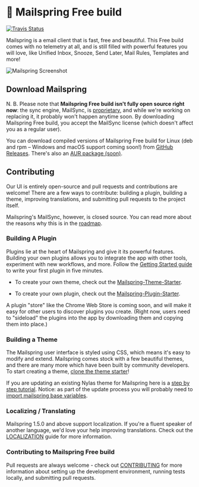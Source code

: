 # 💌 Mailspring Free build

[![Travis Status](https://travis-ci.org/Toxblh/Mailspring.svg?branch=master)](https://travis-ci.org/Toxblh/Mailspring)

Mailspring is a email client that is fast, free and beautiful. This Free build comes with no telemetry at all, and is still filled with powerful features you will love, like Unified Inbox, Snooze, Send Later, Mail Rules, Templates and more!

![Mailspring Screenshot](https://github.com/Toxblh/Mailspring/raw/master/screenshots/hero_graphic_mac%402x.png)

## Download Mailspring

N. B. Please note that **Mailspring Free build isn't fully open source right now**: the sync engine, MailSync, is [proprietary](https://github.com/Toxblh/Mailspring/blob/master/LICENSE-mailsync.md), and while we're working on replacing it, it probably won't happen anytime soon. By downloading Mailspring Free build, you accept the MailSync license (which doesn't affect you as a regular user).

You can download compiled versions of Mailspring Free build for Linux (deb and rpm – Windows and macOS support coming soon!) from [GitHub Releases](https://github.com/Toxblh/Mailspring/releases/). There's also an [AUR package (soon)]().

## Contributing

Our UI is entirely open-source and pull requests and contributions are welcome! There are a few ways to contribute: building a plugin, building a theme, improving translations, and submitting pull requests to the project itself.

Mailspring's MailSync, however, is closed source. You can read more about the reasons why this is in the [roadmap](https://github.com/Foundry376/Mailspring/blob/master/ROADMAP.md#why-is-mailsync-closed-source).

### Building A Plugin

Plugins lie at the heart of Mailspring and give it its powerful features. Building your own plugins allows you to integrate the app with other tools, experiment with new workflows, and more. Follow the [Getting Started guide](https://Foundry376.github.io/Mailspring/) to write your first plugin in five minutes.

- To create your own theme, check out the [Mailspring-Theme-Starter](https://github.com/Foundry376/Mailspring-Theme-Starter).

- To create your own plugin, check out the [Mailspring-Plugin-Starter](https://github.com/Foundry376/Mailspring-Plugin-Starter).

A plugin "store" like the Chrome Web Store is coming soon, and will make it easy for other users to discover plugins you create. (Right now, users need to "sideload" the plugins into the app by downloading them and copying them into place.)

### Building a Theme

The Mailspring user interface is styled using CSS, which means it's easy to modify and extend. Mailspring comes stock with a few beautiful themes, and there are many more which have been built by community developers. To start creating a theme, [clone the theme starter](https://github.com/Foundry376/Mailspring-Theme-Starter)!

If you are updating an existing Nylas theme for Mailspring here is a [step by step tutorial](https://foundry376.zendesk.com/hc/en-us/articles/115001918391-How-do-I-update-an-N1-Nylas-Mail-theme-for-Mailspring-). Notice: as part of the update process you will probably need to [import mailspring base variables](https://github.com/Foundry376/Mailspring/issues/326#issuecomment-343757775).

### Localizing / Translating

Mailspring 1.5.0 and above support localization. If you're a fluent speaker of another language, we'd love your help improving translations. Check out the [LOCALIZATION](https://github.com/Toxblh/Mailspring/blob/master/LOCALIZATION.md) guide for more information.

### Contributing to Mailspring Free build

Pull requests are always welcome - check out [CONTRIBUTING](https://github.com/Toxblh/Mailspring/blob/master/CONTRIBUTING.md) for more information about setting up the development environment, running tests locally, and submitting pull requests.
